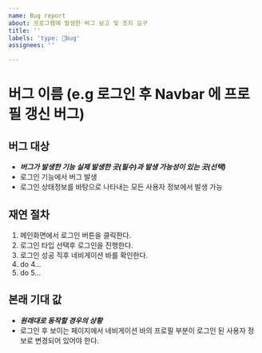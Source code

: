 ```yaml
---
name: Bug report
about: 프로그램에 발생한 버그 보고 및 조치 요구
title: ''
labels: 'type: 🐞bug'
assignees: ''

---
```


# 버그 이름 (e.g 로그인 후 Navbar 에 프로필 갱신 버그)

## 버그 대상

- **_버그가 발생한 기능 실제 발생한 곳(필수)과 발생 가능성이 있는 곳(선택)_**
- 로그인 기능에서 버그 발생
- 로그인 상태정보를 바탕으로 나타내는 모든 사용자 정보에서 발생 가능

## 재연 절차

1. 메인화면에서 로그인 버튼을 클릭한다.
2. 로그인 타입 선택후 로그인을 진행한다.
3. 로그인 성공 직후 네비게이션 바를 확인한다.
4. do 4...
5. do 5...

## 본래 기대 값

- **_원래대로 동작할 경우의 상황_**
- 로그인 후 보이는 페이지에서 네비게이션 바의 프로필 부분이 로그인 된 사용자 정보로 변경되어 있어야 한다.
